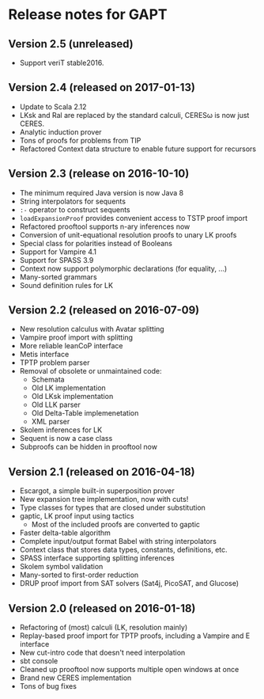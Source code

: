 # Release notes for GAPT

## Version 2.5 (unreleased)

* Support veriT stable2016.

## Version 2.4 (released on 2017-01-13)

* Update to Scala 2.12
* LKsk and Ral are replaced by the standard calculi, CERESω is now just CERES.
* Analytic induction prover
* Tons of proofs for problems from TIP
* Refactored Context data structure to enable future support for recursors

## Version 2.3 (release on 2016-10-10)

* The minimum required Java version is now Java 8
* String interpolators for sequents
* `:-` operator to construct sequents
* `loadExpansionProof` provides convenient access to TSTP proof import
* Refactored prooftool supports n-ary inferences now
* Conversion of unit-equational resolution proofs to unary LK proofs
* Special class for polarities instead of Booleans
* Support for Vampire 4.1
* Support for SPASS 3.9
* Context now support polymorphic declarations (for equality, ...)
* Many-sorted grammars
* Sound definition rules for LK

## Version 2.2 (released on 2016-07-09)

* New resolution calculus with Avatar splitting
* Vampire proof import with splitting
* More reliable leanCoP interface
* Metis interface
* TPTP problem parser
* Removal of obsolete or unmaintained code:
  * Schemata
  * Old LK implementation
  * Old LKsk implementation
  * Old LLK parser
  * Old Delta-Table implemenetation
  * XML parser
* Skolem inferences for LK
* Sequent is now a case class
* Subproofs can be hidden in prooftool now

## Version 2.1 (released on 2016-04-18)

* Escargot, a simple built-in superposition prover
* New expansion tree implementation, now with cuts!
* Type classes for types that are closed under substitution
* gaptic, LK proof input using tactics
  * Most of the included proofs are converted to gaptic
* Faster delta-table algorithm
* Complete input/output format Babel with string interpolators
* Context class that stores data types, constants, definitions, etc.
* SPASS interface supporting splitting inferences
* Skolem symbol validation
* Many-sorted to first-order reduction
* DRUP proof import from SAT solvers (Sat4j, PicoSAT, and Glucose)

## Version 2.0 (released on 2016-01-18)

* Refactoring of (most) calculi (LK, resolution mainly)
* Replay-based proof import for TPTP proofs, including a Vampire and E interface
* New cut-intro code that doesn't need interpolation
* sbt console
* Cleaned up prooftool now supports multiple open windows at once
* Brand new CERES implementation
* Tons of bug fixes

